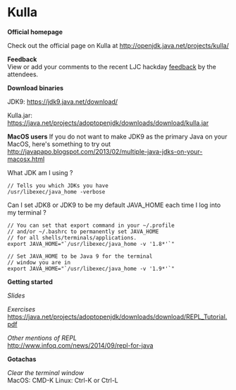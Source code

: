 # Kulla

**Official homepage**

Check out the official page on Kulla at 
http://openjdk.java.net/projects/kulla/

**Feedback**  
View or add your comments to the recent LJC hackday [feedback](https://docs.google.com/document/d/1b236MW-cliUrmSWyVkBBs460Inh5lLcLvRsOmGThzlg/edit?usp=sharing) by the attendees.

**Download binaries**  

JDK9: https://jdk9.java.net/download/

Kulla.jar: https://java.net/projects/adoptopenjdk/downloads/download/kulla.jar


**MacOS users**
If you do not want to make JDK9 as the primary Java on your MacOS, here's something to try out http://javapapo.blogspot.com/2013/02/multiple-java-jdks-on-your-macosx.html

What JDK am I using ?
```
// Tells you which JDKs you have
/usr/libexec/java_home -verbose
```

Can I set JDK8 or JDK9 to be my default JAVA_HOME each time I log into my terminal ?

```
// You can set that export command in your ~/.profile
// and/or ~/.bashrc to permanently set JAVA_HOME
// for all shells/terminals/applications.
export JAVA_HOME="`/usr/libexec/java_home -v '1.8*'`"

// Set JAVA_HOME to be Java 9 for the terminal
// window you are in
export JAVA_HOME="`/usr/libexec/java_home -v '1.9*'`"
```

**Getting started**

*Slides*

*Exercises*
https://java.net/projects/adoptopenjdk/downloads/download/REPL_Tutorial.pdf

*Other mentions of REPL*  
http://www.infoq.com/news/2014/09/repl-for-java


**Gotachas**  

*Clear the terminal window*  
 MacOS: CMD-K
 Linux: Ctrl-K or Ctrl-L